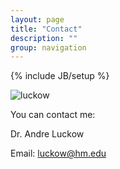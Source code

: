 ```yaml
---
layout: page
title: "Contact"
description: ""
group: navigation
---
```

{% include JB/setup %}

![luckow](http://www.gravatar.com/avatar/be9bc72912bcc907eb297d55c6ef4e99.png?s=200)

You can contact me:

Dr. Andre Luckow

Email: <luckow@hm.edu>


